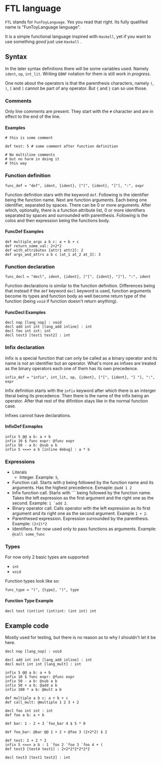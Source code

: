 # FTL language

`FTL` stands for `FunToyLanguage`. Yes you read that right.
Its fully qualified name is "FunToyLanguage language".

It is a simple functional language inspired with `Haskell`,
yet if you want to use something *good* just use `Haskell` .

## Syntax

In the later syntax definitions there will be some variables used.
Namely `ident`, `op`, `int_lit`. Writing `EBNF` notation for them
is still _work in progress_.

One note about the operators is that the parenthesis characters, namely
`(`, `)`, `[` and `]` cannot be part of any operator. But `{` and `}` can
so use those.

### Comments

Only line comments are present.
They start with the `#` character and are in effect to the end of the line.

#### Examples

```ftl
# this is some comment

def test: 5 # some comment after function definition

# No multiline comments
# but no harm in doing it
# this way
```

### Function definition

```ebnf
func_def = "def", ident, {ident}, ["[", {ident}, "]"], ":", expr
```

Function definition stars with the keyword `def`.
Following is the identifier being the function name.
Next are function arguments. Each being one identifier,
separated by spaces. There can be 0 or more arguments.
After which, optionally, there is a function attribute list,
0 or more identifiers separated by spaces and surrounded with
parenthesis.
Following is the colos and then expression being the functions body.

#### FuncDef Examples

```ftl
def multiple_args a b c: a + b + c
def return_some_val: 2+2*2
def with_attributes [attr1 attr2]: 2
def args_and_attrs a b c [at_1 at_2 at_3]: 3
```

### Function declaration

```ebnf
func_decl = "decl", ident, {ident}, ["[", {ident}, "]"], ":", ident
```

Function declarations is similar to the function definition.
Differences being that instead if the `def` keyword `decl` keyword
is used, function arguments become its types and function body
as well become return type of the function (being `void` if function
doesn't return anything).

#### FuncDecl Examples

```ftl
decl nop [lang_nop] : void
decl add int int [lang_add inline] : int
decl foo int int: int
decl test3 [test1 test2] : int
```

### Infix declaration

Infix is a special function that can only be called
as a binary operator and its name is not an identifier
but an operator. What's more as infixes are treated
as the binary operators each one of them has its
own precedence.

```ebnf
infix_def = "infix", int_lit, op, {ident}, ["[", {ident}, "] "], ":", expr
```

Infix definition starts with the `infix` keyword after which
there is an interger literal being its precedence.
Then there is the name of the infix being an operator.
After that rest of the difinition stays like in the
normal function case.

Infixes cannot have declarations.

#### InfixDef Exmaples

```ftl
infix 5 @@ a b: a + b
infix 10 $ func expr: @func expr
infix 50 - a b: @sub a b
infix 5 <==> a b [inline debug] : a * b
```

### Expressions

* Literals
  * Integer. Example: `5`,
* Function call. Starts with `@` being followed by the function name and its arguments.
Has the highest precedence. Exmaple: `@add 1 2`
* Infix function call. Starts with ``` being followed by the function name. Takes
the left expression as the first argument and the right one as the second. Example: ``1 `add 2``.
* Binary operator call. Calls operator with the left expression as its first argument
and its right one as the second argument. Example `1 + 2`.
* Parenthesed expression. Expression surrounded by the parenthesis. Example: `(2+2)*2`
* Identifiers. For now used only to pass functions as arguments.
Example: `@call some_func`

### Types

For now only 2 basic types are supported:

* `int`
* `void`

Function types look like so:

```ebnf
func_type = "(", {type}, ")", type
```

#### Function Type Example

```ftl
decl test (int)int (int)int: (int int) int
```

## Example code

Mostly used for testing, but there is no reason as to why
I shouldn't let it be here.

```ftl
decl nop [lang_nop] : void

decl add int int [lang_add inline] : int
decl mult int int [lang_mult] : int

infix 5 @@ a b: a + b
infix 10 $ func expr: @func expr
infix 50 - a b: @sub a b
infix 50 + a b: @add a b
infix 100 * a b: @mult a b

def multiple a b c: a + b + c
def call_mult: @multiple 1 2 3 + 2

decl foo int int : int
def foo a b: a + b

def bar: 1 - 2 + 3 `foo_bar 4 $ 5 * 0

def foo_bar: @bar @@ 1 + 2 + @foo 3 (2+2*2) $ 2

def test: 2 + 2 * 2
infix 5 <==> a b : 1 `foo 2 `foo 3 `foo 4 + (
def test3 [test4 test1] : 2+2*2*2*2*2*2

decl test3 [test1 test2] : int
```
